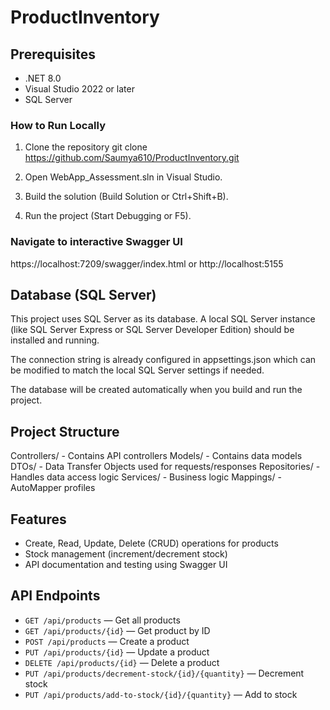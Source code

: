 # ProductInventory

##  Prerequisites
- .NET 8.0
- Visual Studio 2022 or later
- SQL Server

### How to Run Locally

1. Clone the repository
git clone https://github.com/Saumya610/ProductInventory.git

2. Open WebApp_Assessment.sln in Visual Studio.

3. Build the solution (Build Solution or Ctrl+Shift+B).

4. Run the project (Start Debugging or F5).

### Navigate to interactive Swagger UI 
https://localhost:7209/swagger/index.html or  http://localhost:5155

## Database (SQL Server)
This project uses SQL Server as its database. A local SQL Server instance (like SQL Server Express or SQL Server Developer Edition) should be installed and running.

The connection string is already configured in appsettings.json which can be modified to match the local SQL Server settings if needed.

The database will be created automatically when you build and run the project.

## Project Structure
Controllers/ - Contains API controllers
Models/ - Contains data models
DTOs/ - Data Transfer Objects used for requests/responses
Repositories/ - Handles data access logic
Services/ - Business logic
Mappings/ - AutoMapper profiles

## Features
- Create, Read, Update, Delete (CRUD) operations for products
- Stock management (increment/decrement stock)
- API documentation and testing using Swagger UI

## API Endpoints

- `GET /api/products` — Get all products
- `GET /api/products/{id}` — Get product by ID
- `POST /api/products` — Create a product
- `PUT /api/products/{id}` — Update a product
- `DELETE /api/products/{id}` — Delete a product
- `PUT /api/products/decrement-stock/{id}/{quantity}` — Decrement stock
- `PUT /api/products/add-to-stock/{id}/{quantity}` — Add to stock